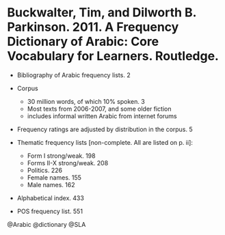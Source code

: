 # Buckwalter, Tim, and Dilworth B. Parkinson. 2011. A Frequency Dictionary of Arabic: Core Vocabulary for Learners. Routledge.

- Bibliography of Arabic frequency lists. 2

- Corpus
  - 30 million words, of which 10% spoken. 3
  - Most texts from 2006-2007, and some older fiction 
  - includes informal written Arabic from internet forums

- Frequency ratings are adjusted by distribution in the corpus. 5

- Thematic frequency lists [non-complete. All are listed on p. ii]:
  - Form I strong/weak. 198
  - Forms II-X strong/weak. 208
  - Politics. 226 
  - Female names. 155
  - Male names. 162

- Alphabetical index. 433
- POS frequency list. 551

@Arabic
@dictionary
@SLA
